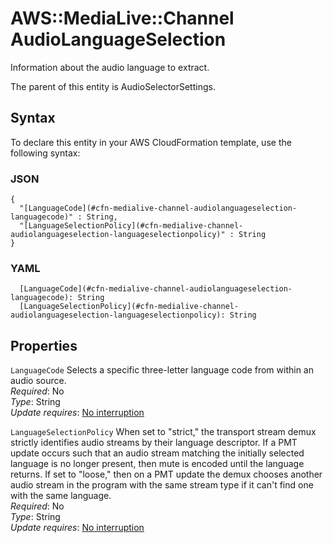 # AWS::MediaLive::Channel AudioLanguageSelection<a name="aws-properties-medialive-channel-audiolanguageselection"></a>

Information about the audio language to extract\.

The parent of this entity is AudioSelectorSettings\.

## Syntax<a name="aws-properties-medialive-channel-audiolanguageselection-syntax"></a>

To declare this entity in your AWS CloudFormation template, use the following syntax:

### JSON<a name="aws-properties-medialive-channel-audiolanguageselection-syntax.json"></a>

```
{
  "[LanguageCode](#cfn-medialive-channel-audiolanguageselection-languagecode)" : String,
  "[LanguageSelectionPolicy](#cfn-medialive-channel-audiolanguageselection-languageselectionpolicy)" : String
}
```

### YAML<a name="aws-properties-medialive-channel-audiolanguageselection-syntax.yaml"></a>

```
  [LanguageCode](#cfn-medialive-channel-audiolanguageselection-languagecode): String
  [LanguageSelectionPolicy](#cfn-medialive-channel-audiolanguageselection-languageselectionpolicy): String
```

## Properties<a name="aws-properties-medialive-channel-audiolanguageselection-properties"></a>

`LanguageCode`  <a name="cfn-medialive-channel-audiolanguageselection-languagecode"></a>
Selects a specific three\-letter language code from within an audio source\.  
*Required*: No  
*Type*: String  
*Update requires*: [No interruption](https://docs.aws.amazon.com/AWSCloudFormation/latest/UserGuide/using-cfn-updating-stacks-update-behaviors.html#update-no-interrupt)

`LanguageSelectionPolicy`  <a name="cfn-medialive-channel-audiolanguageselection-languageselectionpolicy"></a>
When set to "strict," the transport stream demux strictly identifies audio streams by their language descriptor\. If a PMT update occurs such that an audio stream matching the initially selected language is no longer present, then mute is encoded until the language returns\. If set to "loose," then on a PMT update the demux chooses another audio stream in the program with the same stream type if it can't find one with the same language\.  
*Required*: No  
*Type*: String  
*Update requires*: [No interruption](https://docs.aws.amazon.com/AWSCloudFormation/latest/UserGuide/using-cfn-updating-stacks-update-behaviors.html#update-no-interrupt)